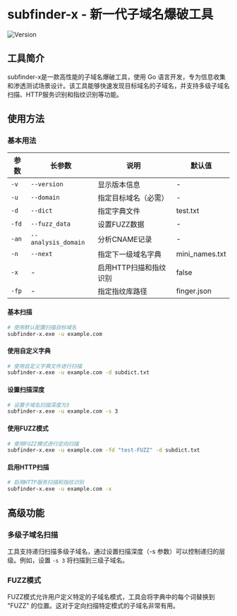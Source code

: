 # subfinder-x - 新一代子域名爆破工具
![Version](https://img.shields.io/badge/Version-1.0.0-green)

## 工具简介
subfinder-x是一款高性能的子域名爆破工具，使用 Go 语言开发，专为信息收集和渗透测试场景设计。该工具能够快速发现目标域名的子域名，并支持多级子域名扫描、HTTP服务识别和指纹识别等功能。


## 使用方法

### 基本用法

| 参数 | 长参数 | 说明 | 默认值 |
| ---- | ------ | ---- | ------ |
| `-v` | `--version` | 显示版本信息 | - |
| `-u` | `--domain` | 指定目标域名（必需） | - |
| `-d` | `--dict` | 指定字典文件 | test.txt |
| `-fd` | `--fuzz_data` | 设置FUZZ数据 | - |
| `-an` | `--analysis_domain` | 分析CNAME记录 | - |
| `-n` | `--next` | 指定下一级域名字典 | mini_names.txt |
| `-x` | - | 启用HTTP扫描和指纹识别 | false |
| `-fp` | - | 指定指纹库路径 | finger.json |

#### 基本扫描

```bash
# 使用默认配置扫描目标域名
subfinder-x.exe -u example.com
```

#### 使用自定义字典

```bash
# 使用自定义字典文件进行扫描
subfinder-x.exe -u example.com -d subdict.txt
```

#### 设置扫描深度

```bash
# 设置子域名扫描深度为3
subfinder-x.exe -u example.com -s 3
```

#### 使用FUZZ模式

```bash
# 使用FUZZ模式进行定向扫描
subfinder-x.exe -u example.com -fd "test-FUZZ" -d subdict.txt
```

#### 启用HTTP扫描

```bash
# 启用HTTP服务扫描和指纹识别
subfinder-x.exe -u example.com -x
```

## 高级功能

### 多级子域名扫描

工具支持递归扫描多级子域名，通过设置扫描深度（-s 参数）可以控制递归的层级。例如，设置 `-s 3` 将扫描到三级子域名。

### FUZZ模式

FUZZ模式允许用户定义特定的子域名模式，工具会将字典中的每个词替换到 "FUZZ" 的位置。这对于定向扫描特定模式的子域名非常有用。
